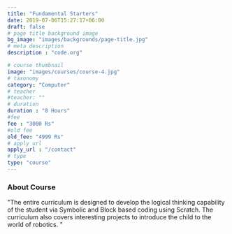 ```yaml
---
title: "Fundamental Starters"
date: 2019-07-06T15:27:17+06:00
draft: false
# page title background image
bg_image: "images/backgrounds/page-title.jpg"
# meta description
description : "code.org"

# course thumbnail
image: "images/courses/course-4.jpg"
# taxonomy
category: "Computer"
# teacher
#teacher: ""
# duration
duration : "8 Hours"
#fee
fee : "3000 Rs"
#old fee
old_fee: "4999 Rs"
# apply url
apply_url : "/contact"
# type
type: "course"
---
```



### About Course

"The entire curriculum is designed to develop the logical thinking capability of the student via Symbolic and Block based coding using Scratch. The curriculum also covers interesting projects to introduce the child to the world of robotics.
"
 
</p>



